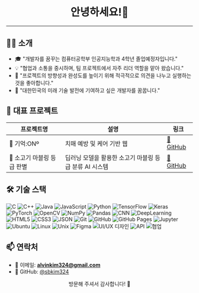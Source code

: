 <h1 align="center">안녕하세요!👋</h1>

---

## 👨‍🎓 소개

- 🎓 "개발자를 꿈꾸는 컴퓨터공학부 인공지능학과 4학년 졸업예정자입니다."
- 💡 "협업과 소통을 중시하며, 팀 프로젝트에서 자주 리더 역할을 맡아 왔습니다."
- 📢 "프로젝트의 방향성과 완성도를 높이기 위해 적극적으로 의견을 나누고 실행하는 것을 좋아합니다."
- 🎯 "대한민국의 미래 기술 발전에 기여하고 싶은 개발자를 꿈꿉니다."

## 💼 대표 프로젝트

| 프로젝트명 | 설명 | 링크 |
|------------|------|------|
| 🧠 기억:ONº | 치매 예방 및 케어 기반 웹 | [🔗 GitHub](https://github.com/sbkim324/software_engineering_DementiaPrevention_and_Care) |
| 🥩 소고기 마블링 등급 판별 | 딥러닝 모델을 활용한 소고기 마블링 등급 분류 AI 시스템 | [🔗 GitHub]([https://github.com/your_project_link](https://github.com/sbkim324/Deeplearning_programming_AI_system_for_determining_beef_marbling_grade)) |

## 🛠️ 기술 스택

![C](https://img.shields.io/badge/C-00599C?style=flat&logo=c&logoColor=white)
![C++](https://img.shields.io/badge/C++-00599C?style=flat&logo=c%2B%2B&logoColor=white)
![Java](https://img.shields.io/badge/Java-007396?style=flat&logo=java&logoColor=white)
![JavaScript](https://img.shields.io/badge/JavaScript-F7DF1E?style=flat&logo=javascript&logoColor=black)
![Python](https://img.shields.io/badge/Python-3776AB?style=flat&logo=python&logoColor=white)
![TensorFlow](https://img.shields.io/badge/TensorFlow-FF6F00?style=flat&logo=tensorflow&logoColor=white)
![Keras](https://img.shields.io/badge/Keras-D00000?style=flat&logo=keras&logoColor=white)
![PyTorch](https://img.shields.io/badge/PyTorch-EE4C2C?style=flat&logo=pytorch&logoColor=white)
![OpenCV](https://img.shields.io/badge/OpenCV-5C3EE8?style=flat&logo=opencv&logoColor=white)
![NumPy](https://img.shields.io/badge/NumPy-013243?style=flat&logo=numpy&logoColor=white)
![Pandas](https://img.shields.io/badge/Pandas-150458?style=flat&logo=pandas&logoColor=white)
![CNN](https://img.shields.io/badge/CNN-black?style=flat)
![DeepLearning](https://img.shields.io/badge/DeepLearning-3C3C3C?style=flat)
![HTML5](https://img.shields.io/badge/HTML5-E34F26?style=flat&logo=html5&logoColor=white)
![CSS3](https://img.shields.io/badge/CSS3-1572B6?style=flat&logo=css3&logoColor=white)
![JSON](https://img.shields.io/badge/JSON-000000?style=flat)
![Git](https://img.shields.io/badge/Git-F05032?style=flat&logo=git&logoColor=white)
![GitHub](https://img.shields.io/badge/GitHub-181717?style=flat&logo=github&logoColor=white)
![GitHub Pages](https://img.shields.io/badge/GitHub_Pages-222222?style=flat&logo=githubpages&logoColor=white)
![Jupyter](https://img.shields.io/badge/Jupyter-F37626?style=flat&logo=jupyter&logoColor=white)
![Ubuntu](https://img.shields.io/badge/Ubuntu-E95420?style=flat&logo=ubuntu&logoColor=white)
![Linux](https://img.shields.io/badge/Linux-FCC624?style=flat&logo=linux&logoColor=black)
![Unix](https://img.shields.io/badge/Unix-000000?style=flat)
![Figma](https://img.shields.io/badge/Figma-F24E1E?style=flat&logo=figma&logoColor=white)
![UI/UX 디자인](https://img.shields.io/badge/UI%2FUX-Design-555?style=flat)
![API](https://img.shields.io/badge/API-0052CC?style=flat)
![협업](https://img.shields.io/badge/Teamwork-4caf50?style=flat)

## 📫 연락처

- 📧 이메일: **alvinkim324@gmail.com**
- 🐙 GitHub: [@sbkim324](https://github.com/sbkim324)

<p align="center">
  방문해 주셔서 감사합니다! 🙌
</p>

